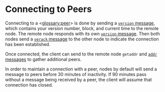 # Connecting to Peers

Connecting to a <<glossary:peer>> is done by sending a [`version` message](../reference/p2p-network-control-messages.md#version), which contains your version number, block, and current time to the remote node. The remote node responds with its own [`version` message](../reference/p2p-network-control-messages.md#version). Then both nodes send a [`verack` message](../reference/p2p-network-control-messages.md#verack) to the other node to indicate the connection has been established.

Once connected, the client can send to the remote node `getaddr` and [`addr` messages](../reference/p2p-network-control-messages.md#addr) to gather additional peers.

In order to maintain a connection with a peer, nodes by default will send a message to peers before 30 minutes of inactivity. If 90 minutes pass without a message being received by a peer, the client will assume that connection has closed.